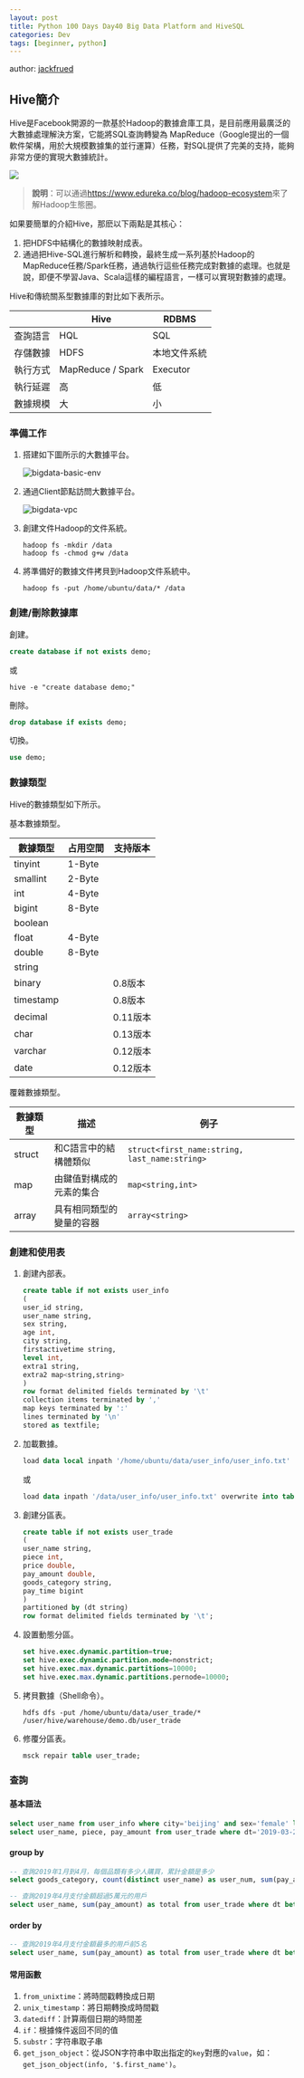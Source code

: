 ```yaml
---
layout: post
title: Python 100 Days Day40 Big Data Platform and HiveSQL
categories: Dev
tags: [beginner, python]
---
```


author: [jackfrued](https://github.com/jackfrued/Python-100-Days)

## Hive簡介

Hive是Facebook開源的一款基於Hadoop的數據倉庫工具，是目前應用最廣泛的大數據處理解決方案，它能將SQL查詢轉變為 MapReduce（Google提出的一個軟件架構，用於大規模數據集的並行運算）任務，對SQL提供了完美的支持，能夠非常方便的實現大數據統計。

<!-- more -->

<img src="https://gitee.com/jackfrued/mypic/raw/master/20220210080608.png">

> **說明**：可以通過<https://www.edureka.co/blog/hadoop-ecosystem>來了解Hadoop生態圈。

如果要簡單的介紹Hive，那麽以下兩點是其核心：

1. 把HDFS中結構化的數據映射成表。
2. 通過把Hive-SQL進行解析和轉換，最終生成一系列基於Hadoop的MapReduce任務/Spark任務，通過執行這些任務完成對數據的處理。也就是說，即便不學習Java、Scala這樣的編程語言，一樣可以實現對數據的處理。

Hive和傳統關系型數據庫的對比如下表所示。

|          | Hive              | RDBMS        |
| -------- | ----------------- | ------------ |
| 查詢語言 | HQL               | SQL          |
| 存儲數據 | HDFS              | 本地文件系統 |
| 執行方式 | MapReduce / Spark | Executor     |
| 執行延遲 | 高                | 低           |
| 數據規模 | 大                | 小           |

### 準備工作

1. 搭建如下圖所示的大數據平台。

    ![bigdata-basic-env](https://gitee.com/jackfrued/mypic/raw/master/20220210080638.png)

2. 通過Client節點訪問大數據平台。

    ![bigdata-vpc](https://gitee.com/jackfrued/mypic/raw/master/20220210080655.png)

3. 創建文件Hadoop的文件系統。

    ```shell
    hadoop fs -mkdir /data
    hadoop fs -chmod g+w /data
    ```

4. 將準備好的數據文件拷貝到Hadoop文件系統中。

    ```shell
    hadoop fs -put /home/ubuntu/data/* /data
    ```

### 創建/刪除數據庫

創建。

```sql
create database if not exists demo;
```

或

```shell
hive -e "create database demo;"
```

刪除。

```sql
drop database if exists demo;
```

切換。

```sql
use demo;
```

### 數據類型

Hive的數據類型如下所示。

基本數據類型。

| 數據類型  | 占用空間 | 支持版本 |
| --------- | -------- | -------- |
| tinyint   | 1-Byte   |          |
| smallint  | 2-Byte   |          |
| int       | 4-Byte   |          |
| bigint    | 8-Byte   |          |
| boolean   |          |          |
| float     | 4-Byte   |          |
| double    | 8-Byte   |          |
| string    |          |          |
| binary    |          | 0.8版本  |
| timestamp |          | 0.8版本  |
| decimal   |          | 0.11版本 |
| char      |          | 0.13版本 |
| varchar   |          | 0.12版本 |
| date      |          | 0.12版本 |

覆雜數據類型。

| 數據類型 | 描述                     | 例子                                          |
| -------- | ------------------------ | --------------------------------------------- |
| struct   | 和C語言中的結構體類似    | `struct<first_name:string, last_name:string>` |
| map      | 由鍵值對構成的元素的集合 | `map<string,int>`                             |
| array    | 具有相同類型的變量的容器 | `array<string>`                               |

### 創建和使用表

1. 創建內部表。

    ```sql
    create table if not exists user_info 
    (
    user_id string,
    user_name string, 
    sex string,
    age int,
    city string,
    firstactivetime string,
    level int,
    extra1 string,
    extra2 map<string,string>
    )
    row format delimited fields terminated by '\t'
    collection items terminated by ','
    map keys terminated by ':'
    lines terminated by '\n'
    stored as textfile;
    ```

2. 加載數據。

    ```sql
    load data local inpath '/home/ubuntu/data/user_info/user_info.txt' overwrite into table user_info;
    ```

    或

    ```sql
    load data inpath '/data/user_info/user_info.txt' overwrite into table user_info;
    ```

3. 創建分區表。

    ```sql
    create table if not exists user_trade 
    (
    user_name string,
    piece int,
    price double,
    pay_amount double,
    goods_category string,
    pay_time bigint
    )  
    partitioned by (dt string)
    row format delimited fields terminated by '\t';
    ```

4. 設置動態分區。

    ```sql
    set hive.exec.dynamic.partition=true;
    set hive.exec.dynamic.partition.mode=nonstrict;
    set hive.exec.max.dynamic.partitions=10000;
    set hive.exec.max.dynamic.partitions.pernode=10000;
    ```

5. 拷貝數據（Shell命令）。

    ```Shell
    hdfs dfs -put /home/ubuntu/data/user_trade/* /user/hive/warehouse/demo.db/user_trade
    ```

6. 修覆分區表。

    ```sql
    msck repair table user_trade;
    ```

### 查詢

#### 基本語法

```sql
select user_name from user_info where city='beijing' and sex='female' limit 10;
select user_name, piece, pay_amount from user_trade where dt='2019-03-24' and goods_category='food';
```

#### group by

```sql
-- 查詢2019年1月到4月，每個品類有多少人購買，累計金額是多少
select goods_category, count(distinct user_name) as user_num, sum(pay_amount) as total from user_trade where dt between '2019-01-01' and '2019-04-30' group by goods_category;
```

```sql
-- 查詢2019年4月支付金額超過5萬元的用戶
select user_name, sum(pay_amount) as total from user_trade where dt between '2019-04-01' and '2019-04-30' group by user_name having sum(pay_amount) > 50000;
```

#### order by

```sql
-- 查詢2019年4月支付金額最多的用戶前5名
select user_name, sum(pay_amount) as total from user_trade where dt between '2019-04-01' and '2019-04-30' group by user_name order by total desc limit 5;
```

#### 常用函數

1. `from_unixtime`：將時間戳轉換成日期
2. `unix_timestamp`：將日期轉換成時間戳
3. `datediff`：計算兩個日期的時間差
4. `if`：根據條件返回不同的值
5. `substr`：字符串取子串
6. `get_json_object`：從JSON字符串中取出指定的`key`對應的`value`，如：`get_json_object(info, '$.first_name')`。
